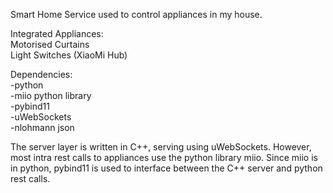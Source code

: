 Smart Home Service used to control appliances in my house.

Integrated Appliances:<br>
Motorised Curtains<br>
Light Switches (XiaoMi Hub)<br>

Dependencies:<br>
-python<br>
-miio python library<br>
-pybind11<br>
-uWebSockets<br>
-nlohmann json<br>

The server layer is written in C++, serving using uWebSockets. However, most intra rest calls to appliances use the python library miio. Since miio is in python, pybind11 is used to interface between the C++ server and python rest calls.

